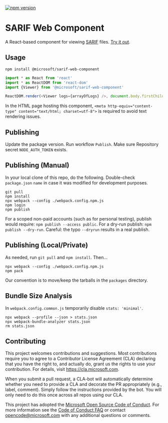 
[![npm version](https://img.shields.io/npm/v/@microsoft/sarif-web-component.svg?style=flat)](https://www.npmjs.com/package/@microsoft/sarif-web-component)

# SARIF Web Component

A React-based component for viewing [SARIF](http://sarif.info) files. [Try it out](https://microsoft.github.io/sarif-web-component/).

## Usage

```
npm install @microsoft/sarif-web-component
```

```js
import * as React from 'react'
import * as ReactDOM from 'react-dom'
import {Viewer} from '@microsoft/sarif-web-component'

ReactDOM.render(<Viewer logs={arrayOfLogs} />, document.body.firstChild)
```
In the HTML page hosting this component, `<meta http-equiv="content-type" content="text/html; charset=utf-8">` is required to avoid text rendering issues.

## Publishing
Update the package version. Run workflow `Publish`. Make sure Repository secret `NODE_AUTH_TOKEN` exists.

## Publishing (Manual)
In your local clone of this repo, do the following. Double-check `package.json` `name` in case it was modified for development purposes.
```
git pull
npm install
npx webpack --config ./webpack.config.npm.js
npm login
npm publish
```

For a scoped non-paid accounts (such as for personal testing), publish would require: `npm publish --access public`.
For a dry-run publish: `npm publish --dry-run`. Careful: the typo `--dryrun` results in a real publish.

## Publishing (Local/Private)
As needed, run `git pull` and `npm install`. Then...
```
npx webpack --config ./webpack.config.npm.js
npm pack
```
Our convention is to move/keep the tarballs in the `packages` directory.

## Bundle Size Analysis
In `webpack.config.common.js` temporarily disable `stats: 'minimal'`.

```
npx webpack --profile --json > stats.json
npx webpack-bundle-analyzer stats.json
rm stats.json
```

## Contributing

This project welcomes contributions and suggestions.  Most contributions require you to agree to a
Contributor License Agreement (CLA) declaring that you have the right to, and actually do, grant us
the rights to use your contribution. For details, visit https://cla.microsoft.com.

When you submit a pull request, a CLA-bot will automatically determine whether you need to provide
a CLA and decorate the PR appropriately (e.g., label, comment). Simply follow the instructions
provided by the bot. You will only need to do this once across all repos using our CLA.

This project has adopted the [Microsoft Open Source Code of Conduct](https://opensource.microsoft.com/codeofconduct/).
For more information see the [Code of Conduct FAQ](https://opensource.microsoft.com/codeofconduct/faq/) or
contact [opencode@microsoft.com](mailto:opencode@microsoft.com) with any additional questions or comments.
